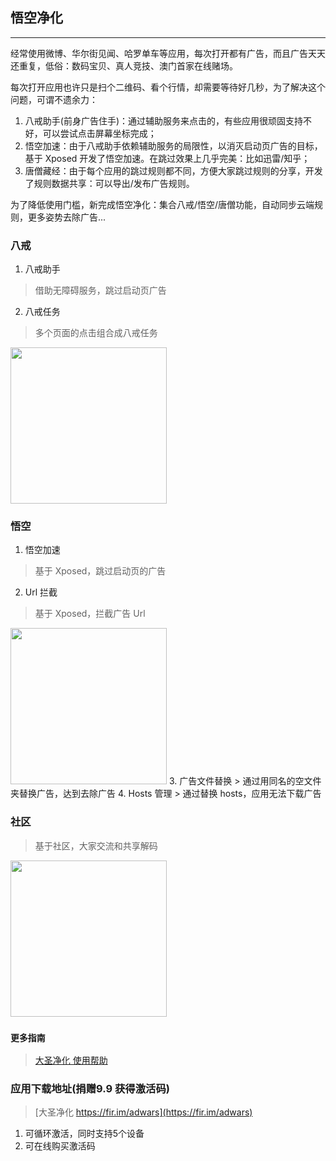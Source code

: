 ## 悟空净化
------
经常使用微博、华尔街见闻、哈罗单车等应用，每次打开都有广告，而且广告天天还重复，低俗：数码宝贝、真人竞技、澳门首家在线赌场。

每次打开应用也许只是扫个二维码、看个行情，却需要等待好几秒，为了解决这个问题，可谓不遗余力：

1. 八戒助手(前身广告住手)：通过辅助服务来点击的，有些应用很顽固支持不好，可以尝试点击屏幕坐标完成；
2. 悟空加速：由于八戒助手依赖辅助服务的局限性，以消灭启动页广告的目标，基于 Xposed 开发了悟空加速。在跳过效果上几乎完美：比如迅雷/知乎；
3. 唐僧藏经：由于每个应用的跳过规则都不同，方便大家跳过规则的分享，开发了规则数据共享：可以导出/发布广告规则。

为了降低使用门槛，新完成悟空净化：集合八戒/悟空/唐僧功能，自动同步云端规则，更多姿势去除广告...
### 八戒
1. 八戒助手
> 借助无障碍服务，跳过启动页广告
2. 八戒任务
> 多个页面的点击组合成八戒任务
<img src="https://raw.githubusercontent.com/wiki/jdlingyu/ad-wars/images/bajie.png" width="250">

### 悟空
1. 悟空加速
> 基于 Xposed，跳过启动页的广告
2. Url 拦截
> 基于 Xposed，拦截广告 Url
<img src="https://raw.githubusercontent.com/wiki/jdlingyu/ad-wars/images/wukong.png" width="250">
3. 广告文件替换
> 通过用同名的空文件夹替换广告，达到去除广告
4. Hosts 管理
> 通过替换 hosts，应用无法下载广告

### 社区
> 基于社区，大家交流和共享解码
<img src="https://raw.githubusercontent.com/wiki/jdlingyu/ad-wars/images/bbs.png" width="250">

### `更多指南`
> [大圣净化 使用帮助](https://github.com/jdlingyu/ad-wars/wiki)

### 应用下载地址(捐赠9.9 获得激活码)
> [大圣净化 https://fir.im/adwars](https://fir.im/adwars)
1. 可循环激活，同时支持5个设备 
2. 可在线购买激活码 